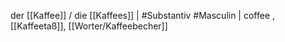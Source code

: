 der [[Kaffee]] / die [[Kaffees]] | #Substantiv #Masculin | coffee
, [[Kaffeetaß]], [[Worter/Kaffeebecher]]